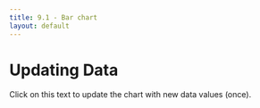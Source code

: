 ```yaml
---
title: 9.1 - Bar chart
layout: default
---
```


# Updating Data

Click on this text to update the chart with new data values (once).

<style>
.bar {
  display: inline-block;
  width: 20px;
  height: 75px;
  background-color: teal;
  margin-right: 1px;
}
</style>

<script>
var w = 600,
  h = 200,
  padding = 16;
  barPadding = 2,
  dataset = [5,10,13,19,21,25,22,18,15,13,11,12,15,20,19,17,23,25];

  xScale = d3.scale.ordinal()
    .domain(d3.range(dataset.length))
    .rangeRoundBands([0,w], 0.05)
  yScale = d3.scale.linear()
    .domain([0, d3.max(dataset)])
    .range([0,h]);

svg = d3.select('#right-col').append("svg")
  .attr("width", w)
  .attr("height", h);

svg.selectAll("rect")
  .data(dataset)
  .enter()
  .append("rect")
  .attr("x", function (d,i) {
    return xScale(i);
  })
  .attr("y", function (d) {
    return h - yScale(d);
  })
  .attr("width", w / dataset.length - barPadding)
  .attr("height", function (d) {
    return yScale(d);
  })
  .attr("fill", function (d) {
    return "rgb(0,0," + (d*10) + ")";
  });

svg.selectAll("text")
  .data(dataset)
  .enter()
  .append("text")
  .text(function (d) {
    return d;
  })
  .attr({
    x: function (d,i) {return xScale(i) + xScale.rangeBand() / 2},
    y: function (d) { return h - yScale(d) + padding},
    "text-anchor": "middle",
    "font-size": "11px",
    "font-family": "Helvetica",
    "fill": "white"
  })

d3.select("p")
  .on("click", function () {
    dataset = _.map(dataset, function (d) {
      return Math.random()*50 + 10
    })

    yScale = d3.scale.linear()
    .domain([0, d3.max(dataset)])
    .range([0,h]);

    svg.selectAll("rect")
      .data(dataset)
      .transition()
      .attr("y", function (d) {
        return h - yScale(d);
      })
      .attr("height", function (d) {
        return yScale(d);
      })
      .attr("fill", function (d) {
        return "rgb(0,0," + (d*10) + ")";
      });
    svg.selectAll("text")
      .data(dataset)
      .transition()
      .text(function (d) {
        return d3.round(d,1);
      })
      .attr({
        y: function (d) { return h - yScale(d) + padding},
      })
  });
</script>